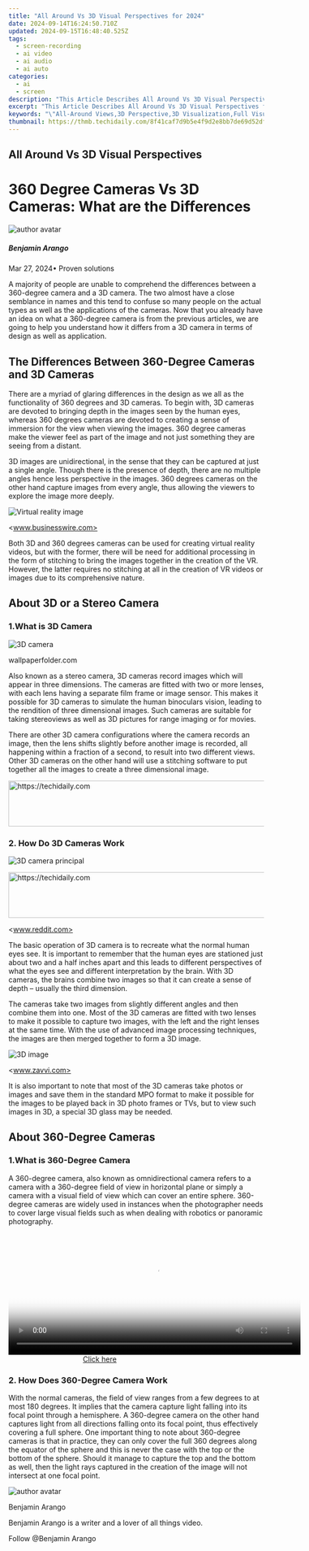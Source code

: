 ```yaml
---
title: "All Around Vs 3D Visual Perspectives for 2024"
date: 2024-09-14T16:24:50.710Z
updated: 2024-09-15T16:48:40.525Z
tags: 
  - screen-recording
  - ai video
  - ai audio
  - ai auto
categories: 
  - ai
  - screen
description: "This Article Describes All Around Vs 3D Visual Perspectives for 2024"
excerpt: "This Article Describes All Around Vs 3D Visual Perspectives for 2024"
keywords: "\"All-Around Views,3D Perspective,3D Visualization,Full Visual Coverage,Multidimensional Vision,Diverse Angle Analysis,Encompassing Images\""
thumbnail: https://thmb.techidaily.com/8f41caf7d9b5e4f9d2e8bb7de69d52df6f6bccbd4e17b1b94150ffa9569118d6.jpg
---
```


## All Around Vs 3D Visual Perspectives

# 360 Degree Cameras Vs 3D Cameras: What are the Differences

![author avatar](https://images.wondershare.com/filmora/article-images/benjamin-arango-author.jpg)

##### Benjamin Arango

 Mar 27, 2024• Proven solutions

 A majority of people are unable to comprehend the differences between a 360-degree camera and a 3D camera. The two almost have a close semblance in names and this tend to confuse so many people on the actual types as well as the applications of the cameras. Now that you already have an idea on what a 360-degree camera is from the previous articles, we are going to help you understand how it differs from a 3D camera in terms of design as well as application.

## The Differences Between 360-Degree Cameras and 3D Cameras

 There are a myriad of glaring differences in the design as we all as the functionality of 360 degrees and 3D cameras. To begin with, 3D cameras are devoted to bringing depth in the images seen by the human eyes, whereas 360 degrees cameras are devoted to creating a sense of immersion for the view when viewing the images. 360 degree cameras make the viewer feel as part of the image and not just something they are seeing from a distant.

 3D images are unidirectional, in the sense that they can be captured at just a single angle. Though there is the presence of depth, there are no multiple angles hence less perspective in the images. 360 degrees cameras on the other hand capture images from every angle, thus allowing the viewers to explore the image more deeply.

![Virtual reality image](https://images.wondershare.com/filmora/article-images/virtual-reality-immersion.jpg)

 <www.businesswire.com>

 Both 3D and 360 degrees cameras can be used for creating virtual reality videos, but with the former, there will be need for additional processing in the form of stitching to bring the images together in the creation of the VR. However, the latter requires no stitching at all in the creation of VR videos or images due to its comprehensive nature.

## About 3D or a Stereo Camera

### 1.What is 3D Camera

![3D camera](https://images.wondershare.com/filmora/article-images/what-is-3d-camera.jpg)

 wallpaperfolder.com

 Also known as a stereo camera, 3D cameras record images which will appear in three dimensions. The cameras are fitted with two or more lenses, with each lens having a separate film frame or image sensor. This makes it possible for 3D cameras to simulate the human binoculars vision, leading to the rendition of three dimensional images. Such cameras are suitable for taking stereoviews as well as 3D pictures for range imaging or for movies.

 There are other 3D camera configurations where the camera records an image, then the lens shifts slightly before another image is recorded, all happening within a fraction of a second, to result into two different views. Other 3D cameras on the other hand will use a stitching software to put together all the images to create a three dimensional image.

<!-- affiliate ads begin -->
<a href="https://ephamedtechinc.pxf.io/c/5597632/2137214/26400" target="_top" id="2137214">
  <img src="//a.impactradius-go.com/display-ad/26400-2137214" border="0" alt="https://techidaily.com" width="728" height="90"/>
</a>
<img height="0" width="0" src="https://ephamedtechinc.pxf.io/i/5597632/2137214/26400" style="position:absolute;visibility:hidden;" border="0" />
<!-- affiliate ads end -->

### 2. How Do 3D Cameras Work

![3D camera principal](https://images.wondershare.com/filmora/article-images/3d-camera-principle.png)

<!-- affiliate ads begin -->
<a href="https://ephamedtechinc.pxf.io/c/5597632/2120861/26400?prodsku=Saturn" target="_top" id="2120861">
  <img src="//a.impactradius-go.com/display-ad/26400-2120861" border="0" alt="https://techidaily.com" width="728" height="90"/>
</a>
<img height="0" width="0" src="https://ephamedtechinc.pxf.io/i/5597632/2120861/26400?prodsku=Saturn" style="position:absolute;visibility:hidden;" border="0" />
<!-- affiliate ads end -->

 <www.reddit.com>

 The basic operation of 3D camera is to recreate what the normal human eyes see. It is important to remember that the human eyes are stationed just about two and a half inches apart and this leads to different perspectives of what the eyes see and different interpretation by the brain. With 3D cameras, the brains combine two images so that it can create a sense of depth – usually the third dimension.

 The cameras take two images from slightly different angles and then combine them into one. Most of the 3D cameras are fitted with two lenses to make it possible to capture two images, with the left and the right lenses at the same time. With the use of advanced image processing techniques, the images are then merged together to form a 3D image.

![3D image](https://images.wondershare.com/filmora/article-images/3d-image-avatar.JPG)

 <www.zavvi.com>

 It is also important to note that most of the 3D cameras take photos or images and save them in the standard MPO format to make it possible for the images to be played back in 3D photo frames or TVs, but to view such images in 3D, a special 3D glass may be needed.

## About 360-Degree Cameras

### 1.What is 360-Degree Camera

 A 360-degree camera, also known as omnidirectional camera refers to a camera with a 360-degree field of view in horizontal plane or simply a camera with a visual field of view which can cover an entire sphere. 360-degree cameras are widely used in instances when the photographer needs to cover large visual fields such as when dealing with robotics or panoramic photography.

<!-- affiliate ads begin -->
<span id="1983471">
					<video width="576" height="240" style="cursor:pointer"
           poster="//a.impactradius-go.com/display-clicktoplayimage/1983471.png"
           onclick="if(!this.playClicked){this.play();this.setAttribute('controls',true);this.playClicked=true;}">
	   <source src="//a.impactradius-go.com/display-ad/22993-1983471">
	   <img src="//a.impactradius-go.com/display-clicktoplayimage/1983471.png" style="border: none; height: 100%; width: 100%; object-fit: contain">
	</video>
	<div style="width:360px;text-align:center"><a href="javascript:window.open(decodeURIComponent('https%3A%2F%2Fhomestyler.sjv.io%2Fc%2F5597632%2F1983471%2F22993'), '_blank');void(0);">Click here</a></div>
</span>
<img height="0" width="0" src="https://imp.pxf.io/i/5597632/1983471/22993" style="position:absolute;visibility:hidden;" border="0" />
<!-- affiliate ads end -->

### 2. How Does 360-Degree Camera Work

 With the normal cameras, the field of view ranges from a few degrees to at most 180 degrees. It implies that the camera capture light falling into its focal point through a hemisphere. A 360-degree camera on the other hand captures light from all directions falling onto its focal point, thus effectively covering a full sphere. One important thing to note about 360-degree cameras is that in practice, they can only cover the full 360 degrees along the equator of the sphere and this is never the case with the top or the bottom of the sphere. Should it manage to capture the top and the bottom as well, then the light rays captured in the creation of the image will not intersect at one focal point.

![author avatar](https://images.wondershare.com/filmora/article-images/benjamin-arango-author.jpg)

Benjamin Arango

Benjamin Arango is a writer and a lover of all things video.

Follow @Benjamin Arango


<ins class="adsbygoogle"
     style="display:block"
     data-ad-format="autorelaxed"
     data-ad-client="ca-pub-7571918770474297"
     data-ad-slot="1223367746"></ins>



<ins class="adsbygoogle"
     style="display:block"
     data-ad-client="ca-pub-7571918770474297"
     data-ad-slot="8358498916"
     data-ad-format="auto"
     data-full-width-responsive="true"></ins>




